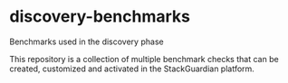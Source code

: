 # discovery-benchmarks
Benchmarks used in the discovery phase

This repository is a collection of multiple benchmark checks that can be created, customized and activated in the StackGuardian platform.
